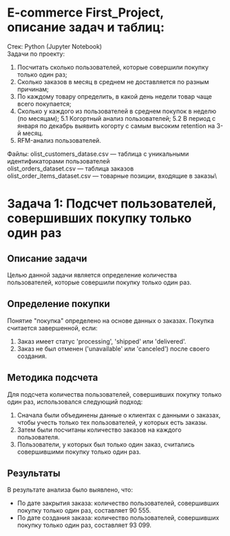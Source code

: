 # E-commerce First_Project, описание задач и таблиц:

Стек: Python (Jupyter Notebook)\
Задачи по проекту:
1. Посчитать сколько пользователей, которые совершили покупку только один раз;
2. Сколько заказов в месяц в среднем не доставляется по разным причинам;
3. По каждому товару определить, в какой день недели товар чаще всего покупается;
4. Сколько у каждого из пользователей в среднем покупок в неделю (по месяцам);
5.1  Когортный анализ пользователей;
5.2 В период с января по декабрь выявить когорту с самым высоким retention на 3-й месяц.
6. RFM-анализ пользователей.

Файлы:
 olist_customers_datase.csv — таблица с уникальными идентификаторами пользователей\
 olist_orders_dataset.csv —  таблица заказов\
 olist_order_items_dataset.csv —  товарные позиции, входящие в заказы\

# Задача 1: Подсчет пользователей, совершивших покупку только один раз

## Описание задачи
Целью данной задачи является определение количества пользователей, которые совершили покупку только один раз.

## Определение покупки
Понятие "покупка" определено на основе данных о заказах. Покупка считается завершенной, если:
1. Заказ имеет статус 'processing', 'shipped' или 'delivered'.
2. Заказ не был отменен ('unavailable' или 'canceled') после своего создания.

## Методика подсчета
Для подсчета количества пользователей, совершивших покупку только один раз, использовался следующий подход:
1. Сначала были объединены данные о клиентах с данными о заказах, чтобы учесть только тех пользователей, у которых есть заказы.
2. Затем были посчитаны количество заказов на каждого пользователя.
3. Пользователи, у которых был только один заказ, считались совершившими покупку только один раз.

## Результаты
В результате анализа было выявлено, что:
- По дате закрытия заказа: количество пользователей, совершивших покупку только один раз, составляет 90 555.
- По дате создания заказа: количество пользователей, совершивших покупку только один раз, составляет 93 099.

